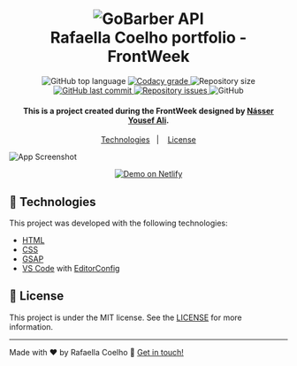 <h1 align="center">
    <img alt="GoBarber API" src="https://res.cloudinary.com/raafacoelho/image/upload/c_scale,w_350/v1626118580/FrontWeek_ivi7ww.png" />
    <br>
    Rafaella Coelho portfolio  - FrontWeek
</h1>

<p align="center">
  <img alt="GitHub top language" src="https://img.shields.io/github/languages/top/raafacoelho">

  <a href="https://www.codacy.com/app/raafacoelho/frontweek?utm_source=github.com&amp;utm_medium=referral&amp;utm_content=rafaellacoelho/frontweek&amp;utm_campaign=Badge_Grade">
    <img alt="Codacy grade" src="https://img.shields.io/codacy/grade/4997e01df18f4441aae384fc60aa4daa.svg">
  </a>

  <img alt="Repository size" src="https://img.shields.io/github/repo-size/raafacoelho">
  <a href="https://github.com/raafacoelho/frontweek/commits/master">
    <img alt="GitHub last commit" src="https://img.shields.io/github/last-commit/raafacoelho">
  </a>

  <a href="https://github.com/lukemorales/bancointer/issues">
    <img alt="Repository issues" src="https://img.shields.io/github/issues/raafacoelho">
  </a>

  <img alt="GitHub" src="https://img.shields.io/github/license/raafacoelho">
</p>

<h4 align="center">
  This is a project created during the FrontWeek designed by <a href="https://www.linkedin.com/in/násser-yousef-ali-1742101a5/">Násser Yousef Ali</a>.
</h4>

<p align="center">
  <a href="#rocket-technologies">Technologies</a>&nbsp;&nbsp;&nbsp;|&nbsp;&nbsp;&nbsp;
  <a href="#memo-license">License</a>
</p>

![App Screenshot](https://res.cloudinary.com/raafacoelho/image/upload/v1626119075/portfolio_smagg2.png)
<p align="center">
  <a href="https://rafaella-coelho.netlify.app" target="_blank">
    <img alt="Demo on Netlify" src="https://res.cloudinary.com/raafacoelho/image/upload/v1626120324/demo_on_netlify_umjmch_kjmmmo.png">
  </a>
</p>

## :rocket: Technologies

This project was developed with the following technologies:

- [HTML](https://www.w3schools.com/html/)
- [CSS](https://www.w3schools.com/css/)
- [GSAP](https://greensock.com/gsap/)
- [VS Code][vscode] with [EditorConfig][vceditconfig]

## :memo: License

This project is under the MIT license. See the [LICENSE](https://github.com/raafacoelho/frontweek/blob/master/LICENSE) for more information.

---

Made with ♥ by Rafaella Coelho :wave: [Get in touch!](https://www.linkedin.com/in/rafaella-coelho/)

[vscode]: https://code.visualstudio.com/
[vceditconfig]: https://marketplace.visualstudio.com/items?itemName=EditorConfig.EditorConfig

